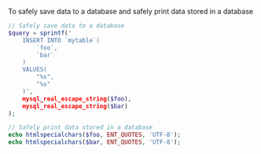 To safely save data to a database and safely print data stored in a database
```php
// Safely save data to a database
$query = sprintf('
    INSERT INTO `mytable`(
        `foo`,
        `bar`
    )
    VALUES(
        "%s",
        "%s"
    )',
    mysql_real_escape_string($foo),
    mysql_real_escape_string($bar)
);
```
```php
// Safely print data stored in a database
echo htmlspecialchars($foo, ENT_QUOTES, 'UTF-8');
echo htmlspecialchars($bar, ENT_QUOTES, 'UTF-8');
```